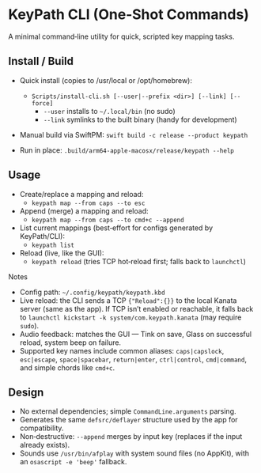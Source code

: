 # KeyPath CLI (One‑Shot Commands)

A minimal command‑line utility for quick, scripted key mapping tasks.

## Install / Build

- Quick install (copies to /usr/local or /opt/homebrew):
  - `Scripts/install-cli.sh [--user|--prefix <dir>] [--link] [--force]`
    - `--user` installs to `~/.local/bin` (no sudo)
    - `--link` symlinks to the built binary (handy for development)
  
- Manual build via SwiftPM: `swift build -c release --product keypath`
- Run in place: `.build/arm64-apple-macosx/release/keypath --help`

## Usage

- Create/replace a mapping and reload:
  - `keypath map --from caps --to esc`
- Append (merge) a mapping and reload:
  - `keypath map --from caps --to cmd+c --append`
- List current mappings (best‑effort for configs generated by KeyPath/CLI):
  - `keypath list`
- Reload (live, like the GUI):
  - `keypath reload` (tries TCP hot‑reload first; falls back to `launchctl`)

Notes
- Config path: `~/.config/keypath/keypath.kbd`
- Live reload: the CLI sends a TCP `{"Reload":{}}` to the local Kanata server (same as the app). If TCP isn’t enabled or reachable, it falls back to `launchctl kickstart -k system/com.keypath.kanata` (may require `sudo`).
- Audio feedback: matches the GUI — Tink on save, Glass on successful reload, system beep on failure.
- Supported key names include common aliases: `caps|capslock`, `esc|escape`, `space|spacebar`, `return|enter`, `ctrl|control`, `cmd|command`, and simple chords like `cmd+c`.

## Design

- No external dependencies; simple `CommandLine.arguments` parsing.
- Generates the same `defsrc/deflayer` structure used by the app for compatibility.
- Non‑destructive: `--append` merges by input key (replaces if the input already exists).
- Sounds use `/usr/bin/afplay` with system sound files (no AppKit), with an `osascript -e 'beep'` fallback.
